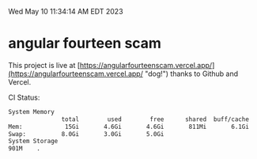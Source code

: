 Wed May 10 11:34:14 AM EDT 2023

# angular fourteen scam


This project is live at [https://angularfourteenscam.vercel.app/](https://angularfourteenscam.vercel.app/ "dog!") thanks to Github and Vercel.

CI Status: 

```bash
System Memory
               total        used        free      shared  buff/cache   available
Mem:            15Gi       4.6Gi       4.6Gi       811Mi       6.1Gi       9.6Gi
Swap:          8.0Gi       3.0Gi       5.0Gi
System Storage
901M	.
